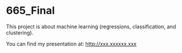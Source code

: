 # 665_Final

This project is about machine learning (regressions, classification, and clustering).

You can find my presentation at: http://xxx.xxxxxx.xxx
